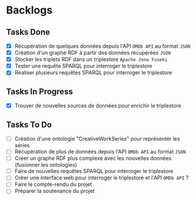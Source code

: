 # Backlogs

## Tasks Done

- [x] Récupération de quelques données depuis l'API `OMDb API` au format `JSON`
- [x] Création d'un graphe RDF à partir des données récupérées `JSON`
- [x] Stocker les triplets RDF dans un triplestore `Apache Jena Fuseki`
- [x] Tester une requête SPARQL pour interroger le triplestore
- [x] Réaliser plusieurs requêtes SPARQL pour interroger le triplestore

## Tasks In Progress
- [X] Trouver de nouvelles sources de données pour enrichir le triplestore

## Tasks To Do

- [ ] Création d'une ontologie "CreativeWorkSeries" pour représenter les séries
- [ ] Récupération de plus de données depuis l'API `OMDb API` au format `JSON`
- [ ] Créer un graphe RDF plus complexe avec les nouvelles données (fusionner les ontologies)
- [ ] Faire de nouvelles requêtes SPARQL pour interroger le triplestore
- [ ] Créer une interface web pour interroger le triplestore et l'API `OMDb API` ?
- [ ] Faire le compte-rendu du projet
- [ ] Préparer la soutenance du projet
